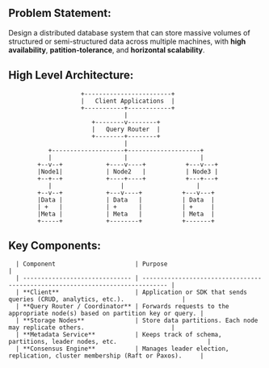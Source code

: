 ## Problem Statement:
Design a distributed database system that can store massive volumes of structured or semi-structured data 
across multiple machines, with **high availability**, **patition-tolerance**, and **horizontal scalability**.

## High Level Architecture:
                        +------------------------+
                        |   Client Applications  |
                        +-----------+------------+
                                    |
                           +--------v--------+
                           |   Query Router  |
                           +--------+--------+
                                    |
               +--------------------+--------------------+
               |                    |                    |
            +--v--+            +----v----+           +---v---+
            |Node1|            | Node2   |           | Node3 |
            +--+--+            +----+----+           +---+---+
               |                   |                    |
            +--v--+            +---v----+           +---v---+
            |Data |            | Data   |           | Data  |
            | +   |            | +      |           | +     |
            |Meta |            | Meta   |           | Meta  |
            +-----+            +--------+           +-------+


## Key Components:
      | Component                      | Purpose                                                                       |
      | ------------------------------ | ----------------------------------------------------------------------------- |
      | **Client**                     | Application or SDK that sends queries (CRUD, analytics, etc.).                |
      | **Query Router / Coordinator** | Forwards requests to the appropriate node(s) based on partition key or query. |
      | **Storage Nodes**              | Store data partitions. Each node may replicate others.                        |
      | **Metadata Service**           | Keeps track of schema, partitions, leader nodes, etc.                         |
      | **Consensus Engine**           | Manages leader election, replication, cluster membership (Raft or Paxos).     |
